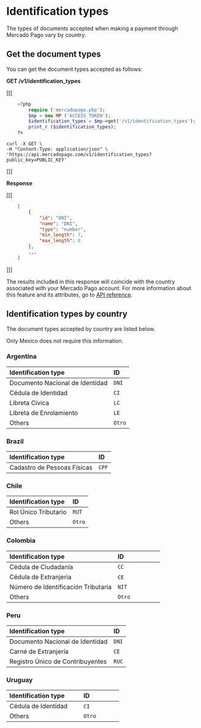 # Identification types

The types of documents accepted when making a payment through Mercado Pago vary by country.

## Get the document types

You can get the document types accepted as follows:

**GET /v1/identification_types**


[[[
```php
	<?php
		require ('mercadopago.php');
		$mp = new MP ('ACCESS_TOKEN');
		$identification_types = $mp->get('/v1/identification_types');
		print_r ($identification_types);
	?>
```
```curl
curl -X GET \
-H "Content-Type: application/json" \
'https://api.mercadopago.com/v1/identification_types?public_key=PUBLIC_KEY'
```
]]]

**Response**


[[[
```json
	[
		{
		    "id": "DNI",
		    "name": "DNI",
		    "type": "number",
		    "min_length": 7,
		    "max_length": 8
  		},
  		...
  	]
```
]]]

The results included in this response will coincide with the country associated with your Mercado Pago account. For more information about this feature and its attributes, go to  [API reference](/reference).

## Identification types by country

The document types accepted by country are listed below.

Only Mexico does not require this information.

### Argentina

Identification type               | ID                       |
:------------------------------ | :----------------------- |
Documento Nacional de Identidad | `DNI`                    |
Cédula de Identidad             | `CI`                     |
Libreta Cívica                  | `LC`                     |
Libreta de Enrolamiento         | `LE`                     |
Others                           | `Otro`                   |

### Brazil

Identification type           | ID                       |
:-------------------------- | :----------------------- |
Cadastro de Pessoas Físicas | `CPF`                    |

### Chile

Identification type          | ID                       |
:------------------------- | :----------------------- |
Rol Único Tributario       | `RUT`                    |
Others                      | `Otro`                   |

### Colombia

Identification type                   | ID                       |
:---------------------------------- | :----------------------- |
Cédula de Ciudadanía                | `CC`                     |
Cédula de Extranjeria               | `CE`                     |
Número de Identificación Tributaria | `NIT`                    |
Others                               | `Otro`                   |

### Peru

Identification type                | ID                       |
:------------------------------- | :----------------------- |
Documento Nacional de Identidad  | `DNI`                    |
Carné de Extranjería             | `CE`                     |
Registro Único de Contribuyentes | `RUC`                    |

### Uruguay

Identification type          | ID                       |
:------------------------- | :----------------------- |
Cédula de Identidad        | `CI`                    |
Others                      | `Otro`                   |
